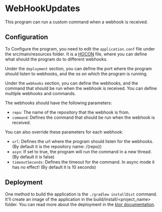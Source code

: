 # WebHookUpdates
This program can run a custom command when a webhook is received. 

## Configuration
To Configure the program, you need to edit the `application.conf` file under the src/main/resources folder.
It is a [HOCON](https://github.com/lightbend/config/blob/main/HOCON.md#hocon-human-optimized-config-object-notation) file, where you can define what should the program do to different webhooks.


Under the `deployment` section, you can define the port where the program should listen to webhooks, and the os on which the program is running.

Under the `webhooks` section, you can define the webhooks, and the command that should be run when the webhook is received.
You can define multiple webhooks and commands. 

The webhooks should have the following parameters:
- `repo`: The name of the repository that the webhook is from.
- `command`: Defines the command that should be run when the webhook is received.

You can also override these parameters for each webhook:
- `url`: Defines the url where the program should listen for the webhooks. (By default it is the repository name: /{repo})
- `asyn`: If set to true, the program will run the command in a new thread. (By default it is false)
- `timeoutSeconds`: Defines the timeout for the command. In async mode it has no effect! (By default it is 10 seconds)

## Deployment
One method to build the application is the `./gradlew installDist` command. It'll create an image of the application in the build/install/<project_name> folder.
You can read more about the deployment in the [ktor documentation](https://ktor.io/docs/deploy.html).
